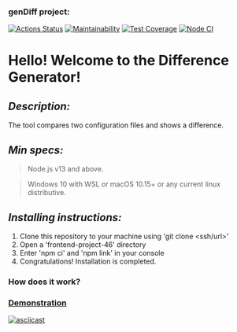 ### genDiff project:
[![Actions Status](https://github.com/GusinieIstorii/frontend-project-46/workflows/hexlet-check/badge.svg)](https://github.com/GusinieIstorii/frontend-project-46/actions)
[![Maintainability](https://api.codeclimate.com/v1/badges/3fbb589a007a0f396818/maintainability)](https://codeclimate.com/github/GusinieIstorii/frontend-project-46/maintainability)
[![Test Coverage](https://api.codeclimate.com/v1/badges/3fbb589a007a0f396818/test_coverage)](https://codeclimate.com/github/GusinieIstorii/frontend-project-46/test_coverage)
[![Node CI](https://github.com/GusinieIstorii/frontend-project-46/actions/workflows/nodejs.yml/badge.svg)](https://github.com/GusinieIstorii/frontend-project-46/actions)

# Hello! Welcome to the Difference Generator!

## **_Description:_**

The tool compares two configuration files and shows a difference.

## **_Min specs:_**

> Node.js v13 and above.

> Windows 10 with WSL or macOS 10.15+ or any current linux distributive.

## **_Installing instructions:_**

1. Clone this repository to your machine using 'git clone <ssh/url>'
1. Open a 'frontend-project-46' directory
1. Enter 'npm ci' and 'npm link' in your console
1. Congratulations! Installation is completed.

### How does it work?
### [Demonstration](https://asciinema.org/a/H7gkHFXUGfSZB3gMRqRYfme4L)
[![asciicast](https://asciinema.org/a/H7gkHFXUGfSZB3gMRqRYfme4L.png)](https://asciinema.org/a/LlU7N9zbsj1QPRnrsMCTFmj18)